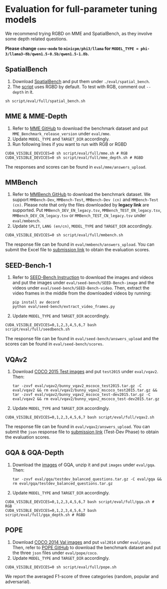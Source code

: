 # Evaluation for full-parameter tuning models

We recommend trying RGBD on MME and SpatialBench, as they involve some depth related questions.

**Please change `conv-mode` to `minicpm/phi3/llama` for `MODEL_TYPE = phi-3/llama3-8b/qwen1.5-0.5b/qwen1.5-1.8b`.**

## SpatialBench
1. Download [SpatialBench](https://huggingface.co/datasets/RussRobin/SpatialBench) and put them under ```./eval/spatial_bench```.
2. The [script](https://github.com/BAAI-DCAI/SpatialBot/blob/main/script/eval/full/spatial_bench.sh) uses RGBD by default. To test with RGB, comment out ```--depth``` in it.
```shell
sh script/eval/full/spatial_bench.sh
```

## MME & MME-Depth

1. Refer to [MME GitHub](https://github.com/BradyFU/Awesome-Multimodal-Large-Language-Models/tree/Evaluation) to download the benchmark dataset and put `MME_Benchmark_release_version` under `eval/mme`.
2. Update `MODEL_TYPE` and `TARGET_DIR` accordingly.
3. Run following lines if you want to run with RGB or RGBD
```shell
CUDA_VISIBLE_DEVICES=0 sh script/eval/full/mme.sh # RGB
CUDA_VISIBLE_DEVICES=0 sh script/eval/full/mme_depth.sh # RGBD
```

The responses and scores can be found in `eval/mme/answers_upload`.

## MMBench

1. Refer to [MMBench GitHub](https://github.com/open-compass/MMBench) to download the benchmark dataset. We support `MMBench-Dev`, `MMBench-Test`, `MMBench-Dev (cn)` and `MMBench-Test (cn)`. Please note that only the files downloaded by **legacy link** are supported.
   Put `MMBench_DEV_EN_legacy.tsv`, `MMBench_TEST_EN_legacy.tsv`, `MMBench_DEV_CN_legacy.tsv` or `MMBench_TEST_CN_legacy.tsv` under `eval/mmbench`.
2. Update `SPLIT`, `LANG (en/cn)`, `MODEL_TYPE` and `TARGET_DIR` accordingly.

```shell
CUDA_VISIBLE_DEVICES=0 sh script/eval/full/mmbench.sh
```

The response file can be found in `eval/mmbench/answers_upload`. You can submit the Excel file to [submission link](https://mmbench.opencompass.org.cn/mmbench-submission) to obtain the evaluation scores.

## SEED-Bench-1

1. Refer to [SEED-Bench Instruction](https://github.com/AILab-CVC/SEED-Bench/blob/main/DATASET.md#data-preparation-for-seed-bench-1) to download the images and videos and put the images under `eval/seed-bench/SEED-Bench-image` and the videos under `eval/seed-bench/SEED-Bench-video`. Then, extract the video frames in the middle from the downloaded videos by running:

   ```shell
   pip install av decord
   python eval/seed-bench/extract_video_frames.py
   ```


2. Update `MODEL_TYPE` and `TARGET_DIR` accordingly.

```shell
CUDA_VISIBLE_DEVICES=0,1,2,3,4,5,6,7 bash script/eval/full/seedbench.sh
```

The response file can be found in `eval/seed-bench/answers_upload` and the scores can be found in `eval/seed-bench/scores`.

## VQAv2

1. Download [COCO 2015 Test images](http://images.cocodataset.org/zips/test2015.zip) and put `test2015` under `eval/vqav2`. Then:

   ```shell
   tar -zxvf eval/vqav2/bunny_vqav2_mscoco_test2015.tar.gz -C eval/vqav2 && rm eval/vqav2/bunny_vqav2_mscoco_test2015.tar.gz && tar -zxvf eval/vqav2/bunny_vqav2_mscoco_test-dev2015.tar.gz -C eval/vqav2 && rm eval/vqav2/bunny_vqav2_mscoco_test-dev2015.tar.gz
   ```

2. Update `MODEL_TYPE` and `TARGET_DIR` accordingly.

```Shell
CUDA_VISIBLE_DEVICES=0,1,2,3,4,5,6,7 bash script/eval/full/vqav2.sh
```

The response file can be found in `eval/vqav2/answers_upload`. You can submit the `json` response file to [submission link](https://eval.ai/web/challenges/challenge-page/830) (Test-Dev Phase) to obtain the evaluation scores.

## GQA & GQA-Depth

1. Download the [images](https://downloads.cs.stanford.edu/nlp/data/gqa/images.zip) of GQA, unzip it and put `images` under `eval/gqa`. Then:

   ```shell
   tar -zxvf eval/gqa/testdev_balanced_questions.tar.gz -C eval/gqa && rm eval/gqa/testdev_balanced_questions.tar.gz
   ```

2. Update `MODEL_TYPE` and `TARGET_DIR` accordingly.

```Shell
CUDA_VISIBLE_DEVICES=0,1,2,3,4,5,6,7 bash script/eval/full/gqa.sh # RGB
CUDA_VISIBLE_DEVICES=0,1,2,3,4,5,6,7 bash script/eval/full/gqa_depth.sh # RGBD
```

## POPE

1. Download [COCO 2014 Val images](http://images.cocodataset.org/zips/val2014.zip) and put `val2014` under `eval/pope`. Then, refer to [POPE GitHub](https://github.com/AoiDragon/POPE/tree/e3e39262c85a6a83f26cf5094022a782cb0df58d/output/coco) to download the benchmark dataset and put the three `json` files under `eval/pope/coco`.
2. Update `MODEL_TYPE` and `TARGET_DIR` accordingly.

```Shell
CUDA_VISIBLE_DEVICES=0 sh script/eval/full/pope.sh
```

We report the averaged F1-score of three categories (random, popular and adversarial).